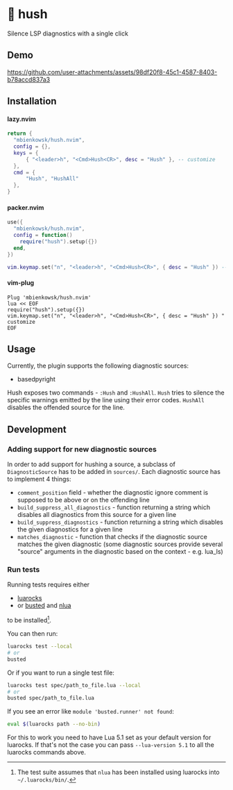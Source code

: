 # 🤫 hush

Silence LSP diagnostics with a single click

## Demo
<https://github.com/user-attachments/assets/98df20f8-45c1-4587-8403-b78accd837a3>

## Installation

#### lazy.nvim

```lua
return {
  "mbienkowsk/hush.nvim",
  config = {},
  keys = {
      { "<leader>h", "<Cmd>Hush<CR>", desc = "Hush" }, -- customize
  },
  cmd = {
      "Hush", "HushAll"
  },
}
```

#### packer.nvim
```lua
use({
  "mbienkowsk/hush.nvim",
  config = function()
    require("hush").setup({})
  end,
})

vim.keymap.set("n", "<leader>h", "<Cmd>Hush<CR>", { desc = "Hush" }) -- customize
```

#### vim-plug
```vim
Plug 'mbienkowsk/hush.nvim'
lua << EOF
require("hush").setup({})
vim.keymap.set("n", "<leader>h", "<Cmd>Hush<CR>", { desc = "Hush" }) " customize
EOF
```

## Usage

Currently, the plugin supports the following diagnostic sources:

* basedpyright

Hush exposes two commands - `:Hush` and `:HushAll`. `Hush` tries to silence the specific warnings emitted by the line using their error codes. `HushAll` disables the offended source for the line.


## Development

### Adding support for new diagnostic sources

In order to add support for hushing a source, a subclass of `DiagnosticSource` has to be added in `sources/`. Each diagnostic source has to implement 4 things:
* `comment_position` field - whether the diagnostic ignore comment is supposed to be above or on the offending line
* `build_suppress_all_diagnostics` - function returning a string which disables all diagnostics from this source for a given line
* `build_suppress_diagnostics` - function returning a string which disables the given diagnostics for a given line
* `matches_diagnostic` - function that checks if the diagnostic source matches the given diagnostic (some diagnostic sources provide several "source" arguments in the diagnostic based on the context - e.g. lua_ls)

### Run tests


Running tests requires either

- [luarocks][luarocks]
- or [busted][busted] and [nlua][nlua]

to be installed[^1].

[^1]: The test suite assumes that `nlua` has been installed
      using luarocks into `~/.luarocks/bin/`.

You can then run:

```bash
luarocks test --local
# or
busted
```

Or if you want to run a single test file:

```bash
luarocks test spec/path_to_file.lua --local
# or
busted spec/path_to_file.lua
```

If you see an error like `module 'busted.runner' not found`:

```bash
eval $(luarocks path --no-bin)
```

For this to work you need to have Lua 5.1 set as your default version for
luarocks. If that's not the case you can pass `--lua-version 5.1` to all the
luarocks commands above.

[rockspec-format]: https://github.com/luarocks/luarocks/wiki/Rockspec-format
[luarocks]: https://luarocks.org
[luarocks-api-key]: https://luarocks.org/settings/api-keys
[gh-actions-secrets]: https://docs.github.com/en/actions/security-guides/encrypted-secrets#creating-encrypted-secrets-for-a-repository
[busted]: https://lunarmodules.github.io/busted/
[nlua]: https://github.com/mfussenegger/nlua
[use-this-template]: https://github.com/new?template_name=nvim-lua-plugin-template&template_owner=nvim-lua
